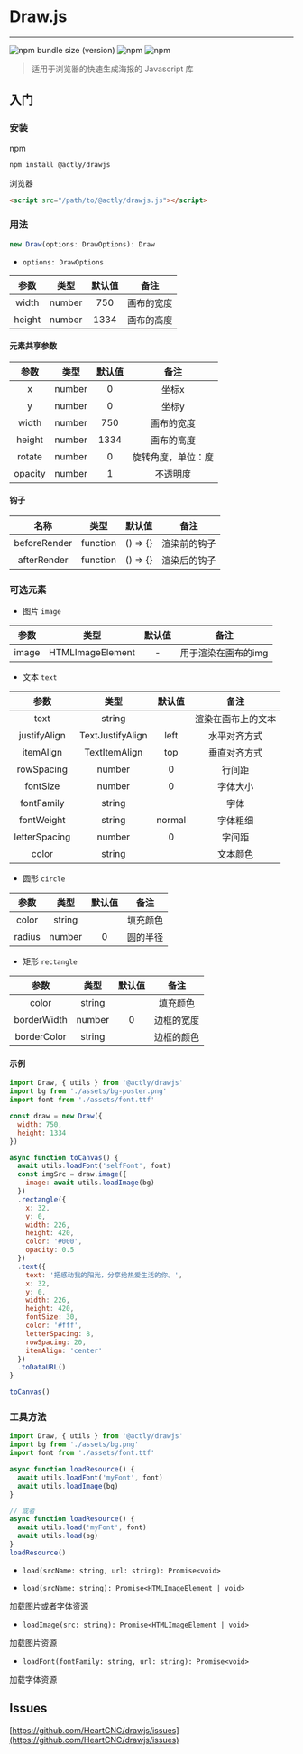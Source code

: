 # Draw.js

---

![npm bundle size (version)](https://img.shields.io/bundlephobia/minzip/@actly/drawjs/0.1.0) ![npm](https://img.shields.io/npm/dw/@actly/drawjs) ![npm](https://img.shields.io/npm/v/@actly/drawjs)

> 适用于浏览器的快速生成海报的 Javascript 库

## 入门

### 安装

npm

```bash
npm install @actly/drawjs
```

浏览器

```html
<script src="/path/to/@actly/drawjs.js"></script>
```

### 用法

```js
new Draw(options: DrawOptions): Draw
```

- `options: DrawOptions`

|  参数  |  类型  | 默认值 |    备注    |
| :----: | :----: | :----: | :--------: |
| width  | number |  750   | 画布的宽度 |
| height | number |  1334  | 画布的高度 |

#### 元素共享参数

|     参数     |   类型   |  默认值  |        备注        |
| :----------: | :------: | :------: | :----------------: |
|      x       |  number  |    0     |       坐标x        |
|      y       |  number  |    0     |       坐标y        |
|    width     |  number  |   750    |     画布的宽度     |
|    height    |  number  |   1334   |     画布的高度     |
|    rotate    |  number  |    0     | 旋转角度，单位：度 |
|   opacity    |  number  |    1     |      不透明度      |

#### 钩子

|     名称     |   类型   |  默认值  |        备注        |
| :----------: | :------: | :------: | :----------------: |
| beforeRender | function | () => {} |    渲染前的钩子    |
| afterRender  | function | () => {} |    渲染后的钩子    |

### 可选元素

- 图片 `image`

|  参数   |  类型  | 默认值 |        备注        |
| :-----: | :----: | :----: | :----------------: |
|  image  | HTMLImageElement |   -    |       用于渲染在画布的img        |

- 文本 `text`

|     参数     |   类型   |  默认值  |        备注        |
| :----------: | :------: | :------: | :----------------: |
|      text       |  string  |         |      渲染在画布上的文本      |
| justifyAlign |  TextJustifyAlign  |    left     |     水平对齐方式      |
| itemAlign |  TextItemAlign  |   top |     垂直对齐方式     |
|    rowSpacing    |  number  |   0   |     行间距     |
|    fontSize    |  number  |    0     | 字体大小 |
| fontFamily |  string  |         |      字体      |
| fontWeight | string | normal | 字体粗细 |
| letterSpacing | number | 0 | 字间距 |
| color | string |  | 文本颜色 |

- 圆形 `circle`

|     参数     |   类型   |  默认值  |        备注        |
| :----------: | :------: | :------: | :----------------: |
|      color       |  string  |         |      填充颜色      |
| radius |  number | 0 | 圆的半径  |


- 矩形 `rectangle`

|     参数     |   类型   |  默认值  |        备注        |
| :----------: | :------: | :------: | :----------------: |
|      color       |  string  |         |      填充颜色      |
| borderWidth | number | 0 | 边框的宽度 |
| borderColor | string |  | 边框的颜色 |

#### 示例

```js
import Draw, { utils } from '@actly/drawjs'
import bg from './assets/bg-poster.png'
import font from './assets/font.ttf'

const draw = new Draw({
  width: 750,
  height: 1334
})

async function toCanvas() {
  await utils.loadFont('selfFont', font)
  const imgSrc = draw.image({
    image: await utils.loadImage(bg)
  })
  .rectangle({
    x: 32,
    y: 0,
    width: 226,
    height: 420,
    color: '#000',
    opacity: 0.5
  })
  .text({
    text: '把感动我的阳光，分享给热爱生活的你。',
    x: 32,
    y: 0,
    width: 226,
    height: 420,
    fontSize: 30,
    color: '#fff',
    letterSpacing: 8,
    rowSpacing: 20,
    itemAlign: 'center'
  })
  .toDataURL()
}

toCanvas()
```

### 工具方法

```js
import Draw, { utils } from '@actly/drawjs'
import bg from './assets/bg.png'
import font from './assets/font.ttf'

async function loadResource() {
  await utils.loadFont('myFont', font)
  await utils.loadImage(bg)
}

// 或者
async function loadResource() {
  await utils.load('myFont', font)
  await utils.load(bg)
}
loadResource()
```

- `load(srcName: string, url: string): Promise<void>`

- `load(srcName: string): Promise<HTMLImageElement | void>`

加载图片或者字体资源

- `loadImage(src: string): Promise<HTMLImageElement | void>`

加载图片资源

- `loadFont(fontFamily: string, url: string): Promise<void>`

加载字体资源

## Issues

[https://github.com/HeartCNC/drawjs/issues](https://github.com/HeartCNC/drawjs/issues)